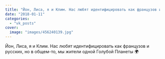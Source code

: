 ```yaml
---
title: "Йон, Лиса, я и Клим. Нас любят идентифицировать как французов и русских, но в общем-то, мы жители од..."
date: "2018-01-11"
categories: 
  - "vk_posts"
cover:
  image: "images/456240139.jpg"
---
```


Йон, Лиса, я и Клим. Нас любят идентифицировать как французов и русских, но в общем-то, мы жители одной Голубой Планеты 🌍
